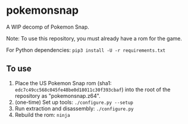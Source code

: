 # pokemonsnap

A WIP decomp of Pokemon Snap.

Note: To use this repository, you must already have a rom for the game.

For Python dependencies:
`pip3 install -U -r requirements.txt`

## To use

1. Place the US Pokemon Snap rom (sha1: `edc7c49cc568c045fe48be0d18011c30f393cbaf`) into the root of the repository as "pokemonsnap.z64".
2. (one-time) Set up tools: `./configure.py --setup`
3. Run extraction and disassembly: `./configure.py`
4. Rebuild the rom: `ninja`
